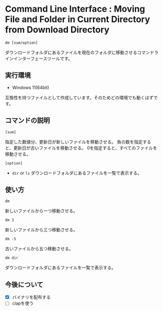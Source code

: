 # Command Line Interface : Moving File and Folder in Current Directory from Download Directory

```batch
dm [sum/option]
```

ダウンロードフォルダにあるファイルを現在のフォルダに移動させるコマンドラインインターフェースツールです。

## 実行環境

- Windows 11(64bit)

互換性を持つファイルとして作成しています。そのためどの環境でも動くはずです。

## コマンドの説明

`[sum]`

指定した数値分、更新日が新しいファイルを移動させる。
負の数を指定すると、更新日が古いファイルを移動させる。
0を指定すると、すべてのファイルを移動させる。

`[option]`

- `dir` or `ls`
  ダウンロードフォルダにあるファイルを一覧で表示する。

## 使い方

```batch
dm
```

新しいファイルから一つ移動させる。

```batch
dm 3
```

新しいファイルから三つ移動させる。

```batch
dm -5
```

古いファイルから五つ移動させる。

```batch
dm dir
```

ダウンロードフォルダにあるファイルを一覧で表示する。

## 今後について

- [x] バイナリを配布する
- [ ] clapを使う
